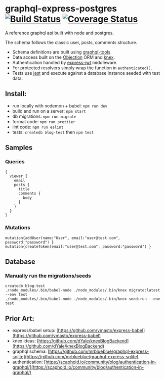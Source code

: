 # graphql-express-postgres [![Build Status](https://travis-ci.org/matt-sm/graphql-express-postgres.svg?branch=master)](https://travis-ci.org/matt-sm/graphql-express-postgres) [![Coverage Status](https://coveralls.io/repos/github/matt-sm/graphql-express-postgres/badge.svg?branch=master)](https://coveralls.io/github/matt-sm/graphql-express-postgres?branch=master)
A reference graphql api built with node and postgres.

The schema follows the classic user, posts, comments structure.  

- Schema definitions are built using [graphql-tools](https://github.com/apollographql/graphql-tools). 
- Data access built on the [Objection](https://github.com/Vincit/objection.js/) ORM and [knex](https://github.com/tgriesser/knex).
- Authentication handled by [express-jwt](https://github.com/auth0/express-jwt) middleware.  
- For protected resolvers simply wrap the function in `authenticated()`. 
- Tests use [jest](https://github.com/facebook/jest) and execute against a database instance seeded with test data.
## Install:
- run locally with nodemon + babel: `npm run dev`
- build and run on a server: `npm start`
- db migrations: `npm run migrate`
- format code: `npm run prettier`
- lint code: `npm run eslint`
- tests: `createdb blog-test` then `npm test`

## Samples
### Queries
```
{
  viewer {
    email
    posts {
      title
      comments {
        body
      }
    }   
  }
}
```
### Mutations
```
mutation{addUser(name:"User", email:"user@test.com", password:"password") }
mutation{createToken(email:"user@test.com", password:"password") }
```
## Database
### Manually run the migrations/seeds
```
createdb blog-test
./node_modules/.bin/babel-node ./node_modules/.bin/knex migrate:latest --env test
./node_modules/.bin/babel-node ./node_modules/.bin/knex seed:run --env test
```
## Prior Art:
- express/babel setup: [https://github.com/vmasto/express-babel](https://github.com/vmasto/express-babel)
- knex ideas: [https://github.com/dYale/knexBlogBackend](https://github.com/dYale/knexBlogBackend)
- graphql schema: [https://github.com/mrblueblue/graphql-express-sqlite](https://github.com/mrblueblue/graphql-express-sqlite)
- authentication: [https://scaphold.io/community/blog/authentication-in-graphql/](https://scaphold.io/community/blog/authentication-in-graphql/)

